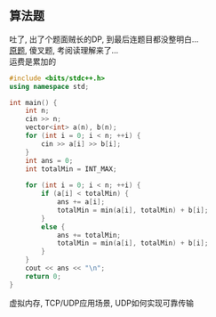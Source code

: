 ## 算法题
吐了, 出了个题面贼长的DP, 到最后连题目都没整明白...  
[原题](https://oj.chdacm.cn/problem.php?id=2023), 傻叉题, 考阅读理解来了...  
运费是累加的
```cpp
#include <bits/stdc++.h>
using namespace std;

int main() {
    int n;
    cin >> n;
    vector<int> a(n), b(n);
    for (int i = 0; i < n; ++i) {
        cin >> a[i] >> b[i];
    }
    int ans = 0;
    int totalMin = INT_MAX;
    
    for (int i = 0; i < n; ++i) {
        if (a[i] < totalMin) {
            ans += a[i];
            totalMin = min(a[i], totalMin) + b[i];
        }
        else {
            ans += totalMin;
            totalMin = min(a[i], totalMin) + b[i];
        }
    }
    cout << ans << "\n";
    return 0;
}
```

虚拟内存, TCP/UDP应用场景, UDP如何实现可靠传输

